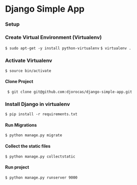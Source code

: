 # Django Simple App 

### Setup

 

### Create Virtual Environment (Virtualenv)

``` $ sudo apt-get -y install python-virtualenv ```
``` $ virtualenv . ```

### Activate Virtualenv 

``` $ source bin/activate ```

#### Clone Project

``` $ git clone git@github.com:djorocas/django-simple-app.git``` 

### Install Django in virtualenv

``` $ pip install -r requirements.txt ```

#### Run Migrations

```$ python manage.py migrate ```


#### Collect the static files

``` $ python manage.py collectstatic ```

#### Run project 

```$ python manage.py runserver 9000 ```

